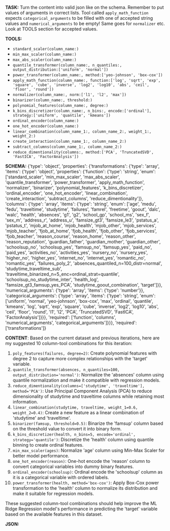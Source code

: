 **TASK:**
Turn the content into valid json like on the schema.
Remember to put values of arguments in correct lists.
Tool called `apply_math_function` expects `categorical_arguments` to be filled with one of accepted string values and `numerical_arguments` to be empty! Same goes for `normalizer` etc. Look at TOOLS section for accepted values.

**TOOLS:**
- `standard_scaler(column_name:)`
- `min_max_scaler(column_name:)`
- `max_abs_scaler(column_name:)`
- `quantile_transformer(column_name:, n_quantiles:, output_distribution:['uniform', 'normal'])`
- `power_transformer(column_name:, method:['yeo-johnson', 'box-cox'])`
- `apply_math_function(column_name:, function:['log', 'sqrt', 'exp', 'square', 'cube', 'inverse', 'log2', 'log10', 'abs', 'ceil', 'floor', 'round'])`
- `normalizer(column_name:, norm:['l1', 'l2', 'max'])`
- `binarizer(column_name:, threshold:)`
- `polynomial_features(column_name:, degree:)`
- `k_bins_discretizer(column_name:, n_bins:, encode:['ordinal'], strategy:['uniform', 'quantile', 'kmeans'])`
- `ordinal_encoder(column_name:)`
- `one_hot_encoder(column_name:)`
- `linear_combination(column_name_1:, column_name_2:, weight_1:, weight_2:)`
- `create_interaction(column_name_1:, column_name_2:)`
- `subtract_columns(column_name_1:, column_name_2:)`
- `reduce_dimentionality(columns:, method:['PCA', 'TruncatedSVD', 'FastICA', 'FactorAnalysis'])`

**SCHEMA:**
{'type': 'object', 'properties': {'transformations': {'type': 'array', 'items': {'type': 'object', 'properties': {'function': {'type': 'string', 'enum': ['standard_scaler', 'min_max_scaler', 'max_abs_scaler', 'quantile_transformer', 'power_transformer', 'apply_math_function', 'normalizer', 'binarizer', 'polynomial_features', 'k_bins_discretizer', 'ordinal_encoder', 'one_hot_encoder', 'linear_combination', 'create_interaction', 'subtract_columns', 'reduce_dimentionality']}, 'columns': {'type': 'array', 'items': {'type': 'string', 'enum': ['age', 'medu', 'fedu', 'traveltime', 'studytime', 'failures', 'famrel', 'freetime', 'goout', 'dalc', 'walc', 'health', 'absences', 'g1', 'g2', 'school_gp', 'school_ms', 'sex_f', 'sex_m', 'address_r', 'address_u', 'famsize_gt3', 'famsize_le3', 'pstatus_a', 'pstatus_t', 'mjob_at_home', 'mjob_health', 'mjob_other', 'mjob_services', 'mjob_teacher', 'fjob_at_home', 'fjob_health', 'fjob_other', 'fjob_services', 'fjob_teacher', 'reason_course', 'reason_home', 'reason_other', 'reason_reputation', 'guardian_father', 'guardian_mother', 'guardian_other', 'schoolsup_no', 'schoolsup_yes', 'famsup_no', 'famsup_yes', 'paid_no', 'paid_yes', 'activities_no', 'activities_yes', 'nursery_no', 'nursery_yes', 'higher_no', 'higher_yes', 'internet_no', 'internet_yes', 'romantic_no', 'romantic_yes', 'failures_poly_2', 'absences_quantiled_n=100_distr=normal', 'studytime_traveltime_sub', 'traveltime_binarized_n=5_enc=ordinal_strat=quantile', 'schoolsup_no_studytime_inter', 'health_log', 'famsize_gt3_famsup_yes_PCA', 'studytime_goout_combination', 'target']}}, 'numerical_arguments': {'type': 'array', 'items': {'type': 'number'}}, 'categorical_arguments': {'type': 'array', 'items': {'type': 'string', 'enum': ['uniform', 'normal', 'yeo-johnson', 'box-cox', 'max', 'ordinal', 'quantile', 'kmeans', 'log', 'sqrt', 'exp', 'square', 'cube', 'inverse', 'log2', 'log10', 'abs', 'ceil', 'floor', 'round', 'l1', 'l2', 'PCA', 'TruncatedSVD', 'FastICA', 'FactorAnalysis']}}}, 'required': ['function', 'columns', 'numerical_arguments', 'categorical_arguments']}}}, 'required': ['transformations']}

**CONTENT**:
 Based on the current dataset and previous iterations, here are my suggested 10 column-tool combinations for this iteration:

1. `poly_features(failures, degree=2)`: Create polynomial features with degree 2 to capture more complex relationships with the 'target' variable.
2. `quantile_transformer(absences, n_quantiles=100, output_distribution='normal')`: Normalize the 'absences' column using quantile normalization and make it compatible with regression models.
3. `reduce_dimentionality(columns=['studytime', 'traveltime'], method='PCA')`: Use Principal Component Analysis (PCA) to reduce dimensionality of studytime and traveltime columns while retaining most information.
4. `linear_combination(studytime, traveltime, weight_1=0.6, weight_2=0.4)`: Create a new feature as a linear combination of 'studytime' and 'traveltime'.
5. `binarizer(famsup, threshold=0.5)`: Binarize the 'famsup' column based on the threshold value to convert it into binary form.
6. `k_bins_discretizer(health, n_bins=5, encode='ordinal', strategy='quantile')`: Discretize the 'health' column using quantile binning to create ordinal features.
7. `min_max_scaler(ages)`: Normalize 'age' column using Min-Max Scaler for better model performance.
8. `one_hot_encoder(reason)`: One-hot encode the 'reason' column to convert categorical variables into dummy binary features.
9. `ordinal_encoder(schoolsup)`: Ordinal encode the 'schoolsup' column as it is a categorical variable with ordered labels.
10. `power_transformer(health, method='box-cox')`: Apply Box-Cox power transformation to the 'health' column to normalize its distribution and make it suitable for regression models.

These suggested column-tool combinations should help improve the ML Ridge Regression model's performance in predicting the 'target' variable based on the available features in this dataset.

**JSON:**
